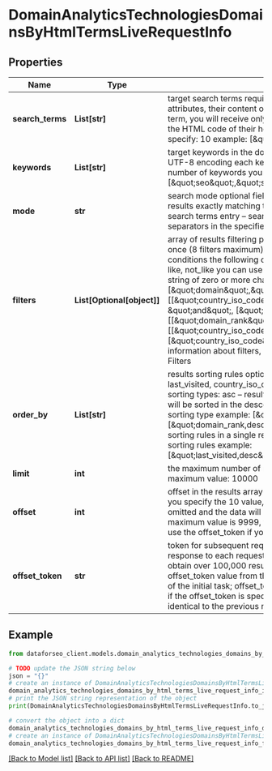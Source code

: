 # DomainAnalyticsTechnologiesDomainsByHtmlTermsLiveRequestInfo


## Properties

Name | Type | Description | Notes
------------ | ------------- | ------------- | -------------
**search_terms** | **List[str]** | target search terms required field specify target HTML elements, tags, attributes, their content or all of the above if you specify more than one search term, you will receive only the domains containing all of the specified terms in the HTML code of their homepage maximum number of search terms you can specify: 10 example: [\&quot;data-attrid\&quot;] | [optional] 
**keywords** | **List[str]** | target keywords in the domain’s title, description or meta keywords optional field UTF-8 encoding each keyword should be at least 3 characters long maximum number of keywords you can specify: 10 example: [\&quot;seo\&quot;,\&quot;software\&quot;] | [optional] 
**mode** | **str** | search mode optional field possible search mode types: strict_entry – search for results exactly matching the order, intervals and separators in the specified search terms entry – search for results ignoring the order, intervals and separators in the specified search terms default value: entry | [optional] 
**filters** | **List[Optional[object]]** | array of results filtering parameters optional field you can add several filters at once (8 filters maximum) you should set a logical operator and, or between the conditions the following operators are supported: &lt;, &lt;&#x3D;, &gt;, &gt;&#x3D;, &#x3D;, &lt;&gt;, in, not_in, like, not_like you can use the % operator with like and not_like to match any string of zero or more characters example: [\&quot;domain\&quot;,\&quot;like\&quot;,\&quot;%seo%\&quot;] [[\&quot;country_iso_code\&quot;,\&quot;&#x3D;\&quot;,\&quot;US\&quot;], \&quot;and\&quot;, [\&quot;domain_rank\&quot;,\&quot;&gt;\&quot;,100]] [[\&quot;domain_rank\&quot;,\&quot;&gt;\&quot;,100], \&quot;and\&quot;, [[\&quot;country_iso_code\&quot;,\&quot;&#x3D;\&quot;,\&quot;US\&quot;],\&quot;or\&quot;,[\&quot;country_iso_code\&quot;,\&quot;&#x3D;\&quot;,\&quot;CA\&quot;]]] for more information about filters, please refer to Domain Analytics Technologies API – Filters | [optional] 
**order_by** | **List[str]** | results sorting rules optional field available fields: domain_rank, domain, last_visited, country_iso_code, language_code, content_language_code possible sorting types: asc – results will be sorted in the ascending order desc – results will be sorted in the descending order you should use a comma to set up a sorting type example: [\&quot;last_visited,desc\&quot;] default rule: [\&quot;domain_rank,desc\&quot;] note that you can set no more than three sorting rules in a single request you should use a comma to separate several sorting rules example: [\&quot;last_visited,desc\&quot;,\&quot;domain_rank,desc\&quot;] | [optional] 
**limit** | **int** | the maximum number of returned domains optional field default value: 100 maximum value: 10000 | [optional] 
**offset** | **int** | offset in the results array of returned domains optional field default value: 0 if you specify the 10 value, the first ten domains in the results array will be omitted and the data will be provided for the successive domains; Note: the maximum value is 9999, the sum of limit and offset must not exceed 10000; use the offset_token if you would like to offset more results | [optional] 
**offset_token** | **str** | token for subsequent requests optional field provided in the identical filed of the response to each request; use this parameter to avoid timeouts while trying to obtain over 100,000 results in a single request; by specifying the unique offset_token value from the response array, you will get the subsequent results of the initial task; offset_token values are unique for each subsequent task Note: if the offset_token is specified in the request, all other parameters should be identical to the previous request | [optional] 

## Example

```python
from dataforseo_client.models.domain_analytics_technologies_domains_by_html_terms_live_request_info import DomainAnalyticsTechnologiesDomainsByHtmlTermsLiveRequestInfo

# TODO update the JSON string below
json = "{}"
# create an instance of DomainAnalyticsTechnologiesDomainsByHtmlTermsLiveRequestInfo from a JSON string
domain_analytics_technologies_domains_by_html_terms_live_request_info_instance = DomainAnalyticsTechnologiesDomainsByHtmlTermsLiveRequestInfo.from_json(json)
# print the JSON string representation of the object
print(DomainAnalyticsTechnologiesDomainsByHtmlTermsLiveRequestInfo.to_json())

# convert the object into a dict
domain_analytics_technologies_domains_by_html_terms_live_request_info_dict = domain_analytics_technologies_domains_by_html_terms_live_request_info_instance.to_dict()
# create an instance of DomainAnalyticsTechnologiesDomainsByHtmlTermsLiveRequestInfo from a dict
domain_analytics_technologies_domains_by_html_terms_live_request_info_form_dict = domain_analytics_technologies_domains_by_html_terms_live_request_info.from_dict(domain_analytics_technologies_domains_by_html_terms_live_request_info_dict)
```
[[Back to Model list]](../README.md#documentation-for-models) [[Back to API list]](../README.md#documentation-for-api-endpoints) [[Back to README]](../README.md)


